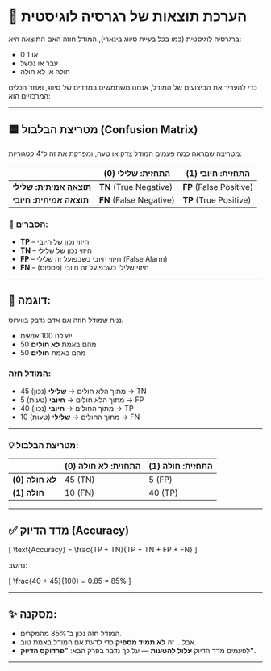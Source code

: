 # 🎯 הערכת תוצאות של רגרסיה לוגיסטית

ברגרסיה לוגיסטית (כמו בכל בעיית סיווג בינארי), המודל חוזה האם התוצאה היא:
- 0 או 1
- עבר או נכשל
- חולה או לא חולה

כדי להעריך את הביצועים של המודל, אנחנו משתמשים במדדים של סיווג, ואחד הכלים המרכזיים הוא:

---

## 🟦 מטריצת הבלבול (Confusion Matrix)

מטריצה שמראה כמה פעמים המודל צדק או טעה, ומפרקת את זה ל־4 קטגוריות:

|                         | התחזית: שלילי (0)       | התחזית: חיובי (1)       |
|-------------------------|--------------------------|--------------------------|
| **תוצאה אמיתית: שלילי** | **TN** (True Negative)    | **FP** (False Positive)  |
| **תוצאה אמיתית: חיובי** | **FN** (False Negative)   | **TP** (True Positive)   |

### 🧠 הסברים:
- **TP** – חיזוי נכון של חיובי  
- **TN** – חיזוי נכון של שלילי  
- **FP** – חיזוי חיובי כשבפועל זה שלילי (False Alarm)  
- **FN** – חיזוי שלילי כשבפועל זה חיובי (פספוס)

---

## 📘 דוגמה:

נניח שמודל חוזה אם אדם נדבק בווירוס.

- יש לנו 100 אנשים
- 50 מהם באמת **לא חולים**
- 50 מהם באמת **חולים**

### המודל חזה:
- 45 מתוך הלא חולים → **שלילי** (נכון) → TN
- 5 מתוך הלא חולים → **חיובי** (טעות) → FP
- 40 מתוך החולים → **חיובי** (נכון) → TP
- 10 מתוך החולים → **שלילי** (טעות) → FN

---

### 💡 מטריצת הבלבול:

|                         | התחזית: לא חולה (0) | התחזית: חולה (1) |
|-------------------------|----------------------|-------------------|
| **לא חולה (0)**         | 45 (TN)              | 5 (FP)            |
| **חולה (1)**            | 10 (FN)              | 40 (TP)           |

---

## ✅ מדד הדיוק (Accuracy)

\[
\text{Accuracy} = \frac{TP + TN}{TP + TN + FP + FN}
\]

נחשב:

\[
\frac{40 + 45}{100} = 0.85 = 85\%
\]

---

## ✨ מסקנה:

- המודל חזה נכון ב־85% מהמקרים.
- אבל… זה **לא תמיד מספיק** כדי לדעת אם המודל באמת טוב.
- לפעמים מדד הדיוק **עלול להטעות** — על כך נדבר בפרק הבא: **"פרדוקס הדיוק"**.

---
